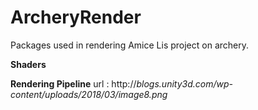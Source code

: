 # ArcheryRender
Packages used in rendering Amice Lis project on archery.

 **Shaders**
 
 
 **Rendering Pipeline**
 url : http://*blogs.unity3d.com/wp-content/uploads/2018/03/image8.png*
